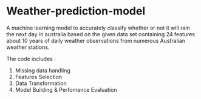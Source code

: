 # Weather-prediction-model
A machine learning model to accurately classify whether or not it will rain the next day in australia based on the given data set containing 24 features about 10 years of daily weather observations from numerous Australian weather stations.


The code includes :
1. Missing data handling
2. Features Selection
3. Data Transformation
4. Model Building & Perfomance Evaluation
